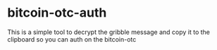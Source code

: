 bitcoin-otc-auth
================

This is a simple tool to decrypt the gribble message and copy it to the clipboard so you can auth on the bitcoin-otc
